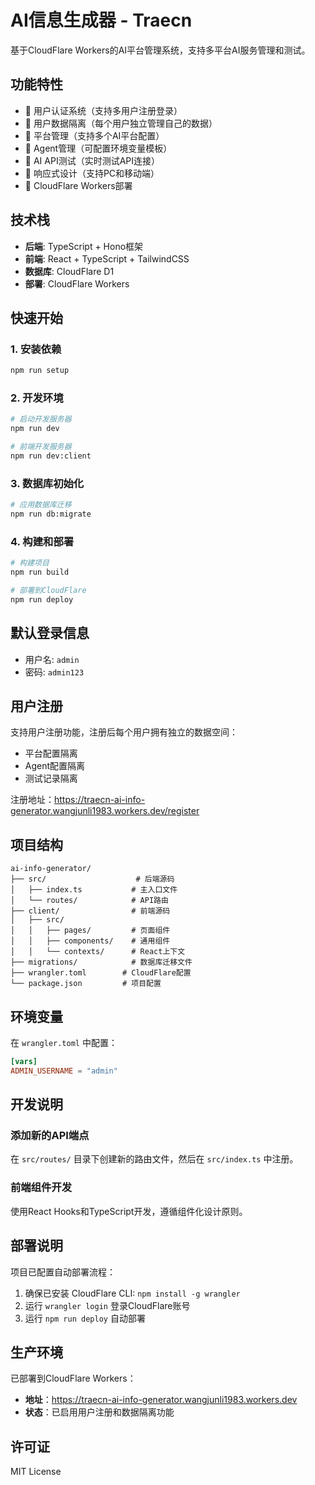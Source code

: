 # AI信息生成器 - Traecn

基于CloudFlare Workers的AI平台管理系统，支持多平台AI服务管理和测试。

## 功能特性

- 🔐 用户认证系统（支持多用户注册登录）
- 👥 用户数据隔离（每个用户独立管理自己的数据）
- 🏢 平台管理（支持多个AI平台配置）
- 🤖 Agent管理（可配置环境变量模板）
- 🧪 AI API测试（实时测试API连接）
- 📱 响应式设计（支持PC和移动端）
- 🚀 CloudFlare Workers部署

## 技术栈

- **后端**: TypeScript + Hono框架
- **前端**: React + TypeScript + TailwindCSS
- **数据库**: CloudFlare D1
- **部署**: CloudFlare Workers

## 快速开始

### 1. 安装依赖

```bash
npm run setup
```

### 2. 开发环境

```bash
# 启动开发服务器
npm run dev

# 前端开发服务器
npm run dev:client
```

### 3. 数据库初始化

```bash
# 应用数据库迁移
npm run db:migrate
```

### 4. 构建和部署

```bash
# 构建项目
npm run build

# 部署到CloudFlare
npm run deploy
```

## 默认登录信息

- 用户名: `admin`
- 密码: `admin123`

## 用户注册

支持用户注册功能，注册后每个用户拥有独立的数据空间：
- 平台配置隔离
- Agent配置隔离
- 测试记录隔离

注册地址：https://traecn-ai-info-generator.wangjunli1983.workers.dev/register

## 项目结构

```
ai-info-generator/
├── src/                    # 后端源码
│   ├── index.ts           # 主入口文件
│   └── routes/            # API路由
├── client/                # 前端源码
│   ├── src/
│   │   ├── pages/         # 页面组件
│   │   ├── components/    # 通用组件
│   │   └── contexts/      # React上下文
├── migrations/            # 数据库迁移文件
├── wrangler.toml        # CloudFlare配置
└── package.json         # 项目配置
```

## 环境变量

在 `wrangler.toml` 中配置：

```toml
[vars]
ADMIN_USERNAME = "admin"
```

## 开发说明

### 添加新的API端点

在 `src/routes/` 目录下创建新的路由文件，然后在 `src/index.ts` 中注册。

### 前端组件开发

使用React Hooks和TypeScript开发，遵循组件化设计原则。

## 部署说明

项目已配置自动部署流程：

1. 确保已安装 CloudFlare CLI: `npm install -g wrangler`
2. 运行 `wrangler login` 登录CloudFlare账号
3. 运行 `npm run deploy` 自动部署

## 生产环境

已部署到CloudFlare Workers：
- **地址**：https://traecn-ai-info-generator.wangjunli1983.workers.dev
- **状态**：已启用用户注册和数据隔离功能

## 许可证

MIT License